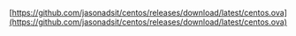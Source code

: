 [https://github.com/jasonadsit/centos/releases/download/latest/centos.ova](https://github.com/jasonadsit/centos/releases/download/latest/centos.ova)
